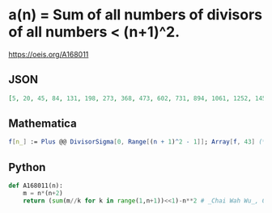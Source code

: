 # a\(n\) \= Sum of all numbers of divisors of all numbers < \(n\+1\)^2\.
https://oeis.org/A168011
## JSON
```JSON
[5, 20, 45, 84, 131, 198, 273, 368, 473, 602, 731, 894, 1061, 1252, 1457, 1686, 1917, 2186, 2453, 2752, 3065, 3402, 3743, 4122, 4509, 4918, 5345, 5804, 6249, 6754, 7251, 7780, 8333, 8906, 9477, 10104, 10729, 11386, 12047, 12758, 13445, 14202, 14945]
```
## Mathematica
```Mathematica
f[n_] := Plus @@ DivisorSigma[0, Range[(n + 1)^2 - 1]]; Array[f, 43] (* _Robert G. Wilson v_, Dec 10 2009 *)
```
## Python
```Python
def A168011(n):
    m = n*(n+2)
    return (sum(m//k for k in range(1,n+1))<<1)-n**2 # _Chai Wah Wu_, Oct 23 2023
```
